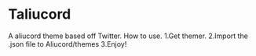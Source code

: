 # Taliucord
A aliucord theme based off Twitter. 
How to use.
1.Get themer. 
2.Import the .json file to Aliucord/themes
3.Enjoy!
